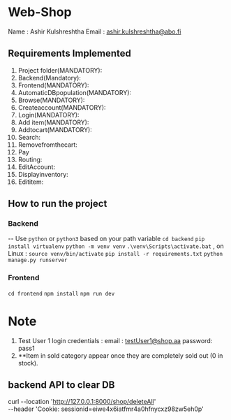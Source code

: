 # Web-Shop
Name : Ashir Kulshreshtha
Email : ashir.kulshreshtha@abo.fi

## Requirements Implemented
1. Project folder(MANDATORY):
2. Backend(Mandatory):
3. Frontend(MANDATORY):
4. AutomaticDBpopulation(MANDATORY):
5. Browse(MANDATORY):
6. Createaccount(MANDATORY):
7. Login(MANDATORY):
8. Add item(MANDATORY):
9. Addtocart(MANDATORY):
10. Search:
11. Removefromthecart:
12. Pay
13. Routing:
14. EditAccount:
15. Displayinventory:
16. Edititem:


## How to run the project 
### Backend
-- Use `python` or `python3` based on your path variable
`cd backend`
`pip install virtualenv`
`python -m venv venv`
`.\venv\Scripts\activate.bat` , on Linux : `source venv/bin/activate`
`pip install -r requirements.txt`
`python manage.py runserver`

### Frontend
`cd frontend`
`npm install`
`npm run dev`

# Note 
1) Test User 1 login credentials :
    email : testUser1@shop.aa
    password: pass1
2) **Item in sold category appear once they are completely sold out (0 in stock). 


## backend API to clear DB
curl --location 'http://127.0.0.1:8000/shop/deleteAll' \
--header 'Cookie: sessionid=eiwe4x6iatfmr4a0hfnycxz98zw5eh0p'